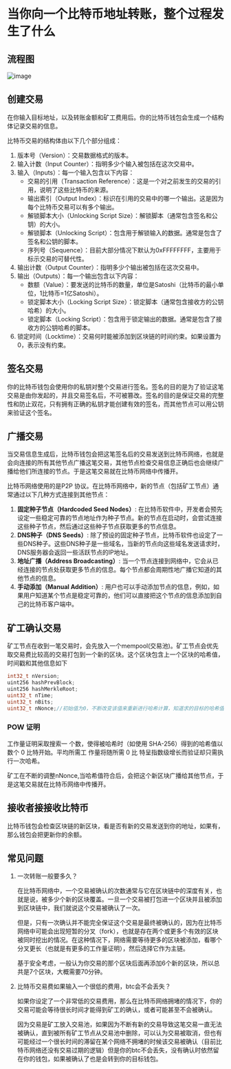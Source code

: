 # 当你向一个比特币地址转账，整个过程发生了什么

## 流程图

![image](https://mermaid.ink/img/pako:eNqdWFtP21Yc_ypRqkpMCpEviXN5QGq4PKHuAbSnvJzYJ4kVx85sp4UhpIwWFVDahkFZN0BAV_pCuUxDtDQt-TCLnfC0r7Dj2E7s49jJdiJFsc_vf_v9L-fASpiVOBhOhxX4YxWKLJzhQUEG5awYQqsCZJVn-QoQ1RDgOBkqyqMQUELawZV2WHvkBZV5Eco9SOeopX069YNkBpCMr6nMwJQF6vswOTll_06H9ONb_eVFZ_9CP35hwv_5Wu9--9i9_nD_Yvv-3SF6NG11r287u0f6RqP95b3-dqfdOtF_vtRubzrnd1rjpdvG5NSUGU1au23pv5x3L09NKRNm7iE_nI7s3mgbVxgQ15cJ0JcZQ1_fsOWdvrXVR-i7d9q6_fvP4-ECoXbzVR_S_nx-X9vUXu-Zbwwums8RQfrelVb_orXOfHR0W_vdk3r36pn-5lp8LKHC0Q9PtcumvnlnJWJnQ_tc12pfDfL3r1EcaAt9dz5-0Bobnd-f9wH6xl63tq4fbFo2D3_tvjszQ-80d_TDo79raxhHNpGNun78Sd_c0errwx3GOB8GcujT_6jpR6d9x9rNU-31lkXV20utYXiu__UmwJ9tbf2m3dzrbq111m77eTajwsrBnemeZacpxEHn5KJ78R7xp13UUUq0xit9_xqF0P72Gypqlzpn4dhx6Ae1bmvbymt9XWucGa7Y_YEybXKcU1mzV9BLU7-Jsa1kxXAkXIZyGfAcmhMrht1sWC3CMsyG0-gnB_OgKqjZcMSx9QOQeZAToGJgVkxfs-EcYEsFWaqKnCn6tMir0BI09isyXwby8rQkSLKJeDA7PTs9N-fAKJCVRA5D5dHinJpUiMaJG1RUhIkkEQmRBPEwEkoxUSoRixOpJEGnHn7ndSIjyRyUMXkqhhQwhnzSV77v4FANTF8BHY1TqRhJJphYwqXA9n2ofHK0A1YAi3BJdXJE0iRNEMMcxZEEWhQ5xCMMKBdyE6lonLAWiVj1fXI6KKB2cdqje8tlz-2QexdVopgpFYILZADw1EauxytpbafoBDGT8WxT1jZAy2UdyLL0tAgBFxhBXhLVOVDmhWUTkc2iqGSYq7JFiM5AxXiOhJ5AmQMiiISMbhEw8QX-J6vDSKay5KQP5KCQwVrpAUwaHwdMRAd7AE297V6ofkSwQlVBmQ9g0kY41XgIs-bDPC-WgpPOqwL0zzrkCnB-vMgBq0oup3qtG09FGYohmSRFxehICD0mEkycZmiSShr9lIimCDLFEIlkjHb1k6nOn8nePtYaOQF5iWPm3XVfkOGys275gggEfwLM_cXA1jBLQ1pC3gYO0T5u6JD730z11I5gQpCkygiIKKnQ45m3sHowd6CoQOOAwzCjU8M_ASoviV6bDMMMR2JmY8bHNYPM2_Tjajnn0oifeGhYefWhuQomSIIyzir0RcXjkRARjaVcRSmoC8NkRxigBkTFXIeBCpSSN_44HcvnWBzmDj4JUgTHYRiD83m-UFQDXLNxY0BmgFwKSKEN-76qKjwHx0BOCzxbMi4o7nOPJhkaTzhcHI8aB9hNUC7PJvJ5B7Ig887TQzB4woYBJ4lDVAUicQ8xHCvzqjeKfD6JFg5zVyN0JVfiwDI2yNyI3hAISAFEB6iMURSPU2jhIHzWeVCsABTFQPldcfK8ICwuVyDhNwhtAOl3xNkAajAfaSI2-hZpy9EDOZIayPle_my5mEMuwYxvLz6Qm_wP5hjHDXN8YwmHk8mkrzVDbDUrrqI_JEBVlRaWRTacVuUqjISrFQ6o9j8dwuk8EJT-21mOR4em9XL1XxZ42BY?type=png)



## 创建交易

在你输入目标地址，以及转账金额和矿工费用后。你的比特币钱包会生成一个结构体记录交易的信息。

比特币交易的结构体由以下几个部分组成：

1. 版本号（Version）：交易数据格式的版本。
2. 输入计数（Input Counter）：指明多少个输入被包括在这次交易中。
3. 输入（Inputs）：每一个输入包含以下内容：
   - 交易的引用（Transaction Reference）：这是一个对之前发生的交易的引用，说明了这些比特币的来源。
   - 输出索引（Output Index）：标识在引用的交易中的哪一个输出。这是因为每个比特币交易可以有多个输出。
   - 解锁脚本大小（Unlocking Script Size）：解锁脚本（通常包含签名和公钥）的大小。
   - 解锁脚本（Unlocking Script）：包含用于解锁输入的数据。通常是包含了签名和公钥的脚本。
   - 序列号（Sequence）：目前大部分情况下默认为0xFFFFFFFF，主要用于标示交易的可替代性。
4. 输出计数（Output Counter）：指明多少个输出被包括在这次交易中。
5. 输出（Outputs）：每一个输出包含以下内容：
   - 数额（Value）：要发送的比特币的数量，单位是Satoshi（比特币的最小单位，1比特币=1亿Satoshi）。
   - 锁定脚本大小（Locking Script Size）：锁定脚本（通常包含接收方的公钥哈希）的大小。
   - 锁定脚本（Locking Script）：包含用于锁定输出的数据。通常是包含了接收方的公钥哈希的脚本。
6. 锁定时间（Locktime）：交易何时能被添加到区块链的时间约束。如果设置为0，表示没有约束。

## 签名交易

你的比特币钱包会使用你的私钥对整个交易进行签名。签名的目的是为了验证这笔交易是由你发起的，并且交易签名后，不可被篡改。签名的目的是保证交易的完整性和防止双花，只有拥有正确的私钥才能创建有效的签名，而其他节点可以用公钥来验证这个签名。

## 广播交易

当交易信息生成后，比特币钱包会把这笔签名后的交易发送到比特币网络，也就是会向连接的所有其他节点广播这笔交易，其他节点检查交易信息正确后也会继续广播给他们所连接的节点。于是这笔交易就在比特币网络中传播开。

比特币网络使用的是P2P 协议。在比特币网络中，新的节点（包括矿工节点）通常通过以下几种方式连接到其他节点：

1. **固定种子节点（Hardcoded Seed Nodes）**: 在比特币软件中，开发者会预先设定一些稳定可靠的节点地址作为种子节点。新的节点在启动时，会尝试连接这些种子节点，然后通过这些种子节点获取更多的节点信息。
2. **DNS种子（DNS Seeds）**: 除了预设的固定种子节点，比特币软件也设定了一些DNS种子。这些DNS种子是一些域名，当新的节点向这些域名发送请求时，DNS服务器会返回一些活跃节点的IP地址。
3. **地址广播（Address Broadcasting）**: 当一个节点连接到网络中，它会从已经连接的节点处获取更多节点的信息。每个节点都会周期性地广播它知道的其他节点的信息。
4. **手动添加（Manual Addition）**: 用户也可以手动添加节点的信息，例如，如果用户知道某个节点是稳定可靠的，他们可以直接把这个节点的信息添加到自己的比特币客户端中。

## 矿工确认交易

矿工节点在收到一笔交易时，会先放入一个mempool(交易池)。矿工节点会优先取交易费比较高的交易打包到一个新的区块。这个区块包含上一个区块的哈希值，时间戳和其他信息如下

```cpp
int32_t nVersion;
uint256 hashPrevBlock;
uint256 hashMerkleRoot;
uint32_t nTime;
uint32_t nBits;
uint32_t nNonce;//初始值为0，不断改变该值来重新进行哈希计算，知道求的目标的哈希值。
```

### POW 证明

工作量证明采取搜索一 个数，使得被哈希时（如使用 SHA-256）得到的哈希值以数个 0 比特开始。平均所需工 作量将随所需 0 比 特呈指数级增长而验证却只需执行一次哈希。

矿工在不断的调整nNonce,当哈希值符合后，会把这个新区块广播给其他节点，于是这笔交易就在比特币网络中传播开。

## 接收者接接收比特币

比特币钱包会检查区块链的新区块，看是否有新的交易发送到你的地址，如果有，那么钱包会把更新你的余额。



## 常见问题

1. 一次转账一般要多久？

   在比特币网络中，一个交易被确认的次数通常与它在区块链中的深度有关，也就是说，被多少个新的区块覆盖。一旦一个交易被打包进一个区块并且被添加到区块链中，我们就说这个交易被确认了一次。

   但是，只有一次确认并不能完全保证这个交易是最终被确认的，因为在比特币网络中可能会出现短暂的分叉（fork），也就是存在两个或更多个有效的区块被同时挖出的情况。在这种情况下，网络需要等待更多的区块被添加，看哪个分叉更长（也就是有更多的工作量证明），然后选择它作为主链。

   基于安全考虑，一般认为你交易的那个区块后面再添加6个新的区块，所以总共是7个区块，大概需要70分钟。

2. 比特币交易费如果输入一个很低的费用，btc会不会丢失？

   如果你设定了一个非常低的交易费用，那么在比特币网络拥堵的情况下，你的交易可能会等待很长时间才能得到矿工的确认，或者可能甚至不会被确认。

   因为交易是矿工放入交易池，如果因为不断有新的交易导致这笔交易一直无法被确认，直到被所有矿工节点从交易池中删除，可以认为交易被取消，但也有可能经过一个很长时间的滞留在某个网络不拥堵的时候该交易被确认（目前比特币网络还没有交易过期的逻辑）但是你的btc不会丢失，没有确认时依然留在你的钱包，如果被确认了也是会转到你的目标钱包。

   



